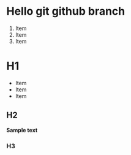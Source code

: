 # Hello git github branch

1. Item
2. Item
3. Item
   
# H1

* Item
* Item
* Item

## H2

__Sample text__

### H3
